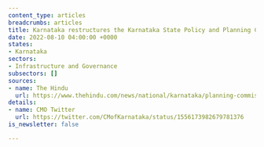 ```yaml
---
content_type: articles
breadcrumbs: articles
title: Karnataka restructures the Karnataka State Policy and Planning Commission (KSPPC)
date: 2022-08-10 04:00:00 +0000
states:
- Karnataka
sectors:
- Infrastructure and Governance
subsectors: []
sources:
- name: The Hindu
  url: https://www.thehindu.com/news/national/karnataka/planning-commission-is-now-state-institute-for-transformation-of-karnataka/article65736877.ece
details:
- name: CMO Twitter
  url: https://twitter.com/CMofKarnataka/status/1556173982679781376
is_newsletter: false

---
```

